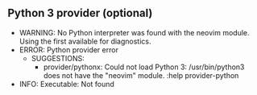## Python 3 provider (optional)
  - WARNING: No Python interpreter was found with the neovim module.
             Using the first available for diagnostics.
  - ERROR: Python provider error
    - SUGGESTIONS:
      - provider/pythonx: Could not load Python 3:
          /usr/bin/python3 does not have the "neovim" module.
          :help provider-python
  - INFO: Executable: Not found

